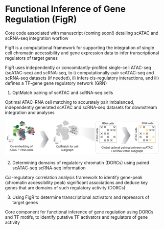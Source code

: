 # Functional Inference of Gene Regulation (FigR)

Core code associated with manuscript (coming soon!) detailing scATAC and scRNA-seq integration worflow

FigR is a computational framework for supporting the integration of single cell chromatin accessibility and gene expression data to infer transcriptional regulators of target genes

FigR uses independently or concomitantly-profiled single-cell ATAC-seq (scATAC-seq) and scRNA-seq, to 
i) computationally-pair scATAC-seq and scRNA-seq datasets (if needed), ii) infers cis-regulatory interactions, and iii) defines a TF-gene gene regulatory network (GRN)


1. OptMatch pairing of scATAC and scRNA-seq cells

Optimal ATAC-RNA cell matching to accurately pair imbalanced, independently generated scATAC and scRNA-seq datasets for downstream integration and analyses 

![pairing](images/OptMatch.PNG)

2. Determining domains of regulatory chromatin (DORCs) using paired scATAC-seq scRNA-seq information

*Cis*-regulatory correlation analysis framework to identify gene-peak (chromatin accessibility peak) significant associations and deduce key genes that are domains of such regulatory activity (DORCs)

3. Using FigR to determine transcriptional activators and repressors of target genes

Core component for functional inference of gene regulation using DORCs and TF motifs, to identify putative TF activators and regulators of gene activity

